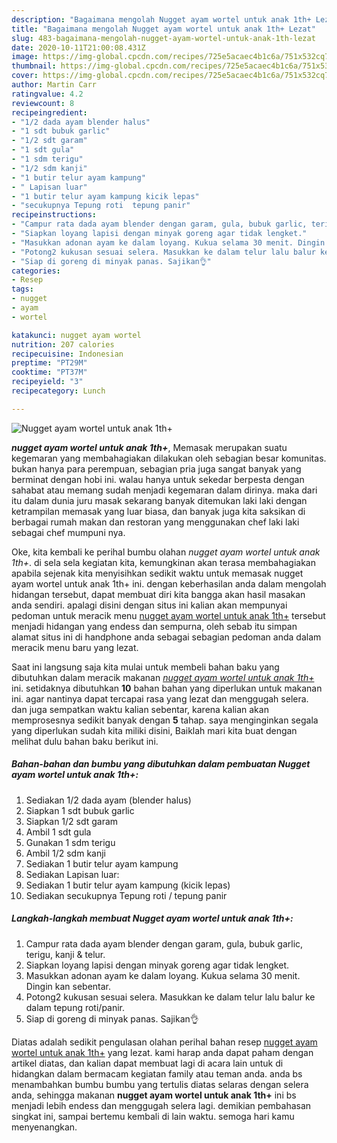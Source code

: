 ```yaml
---
description: "Bagaimana mengolah Nugget ayam wortel untuk anak 1th+ Lezat"
title: "Bagaimana mengolah Nugget ayam wortel untuk anak 1th+ Lezat"
slug: 483-bagaimana-mengolah-nugget-ayam-wortel-untuk-anak-1th-lezat
date: 2020-10-11T21:00:08.431Z
image: https://img-global.cpcdn.com/recipes/725e5acaec4b1c6a/751x532cq70/nugget-ayam-wortel-untuk-anak-1th-foto-resep-utama.jpg
thumbnail: https://img-global.cpcdn.com/recipes/725e5acaec4b1c6a/751x532cq70/nugget-ayam-wortel-untuk-anak-1th-foto-resep-utama.jpg
cover: https://img-global.cpcdn.com/recipes/725e5acaec4b1c6a/751x532cq70/nugget-ayam-wortel-untuk-anak-1th-foto-resep-utama.jpg
author: Martin Carr
ratingvalue: 4.2
reviewcount: 8
recipeingredient:
- "1/2 dada ayam blender halus"
- "1 sdt bubuk garlic"
- "1/2 sdt garam"
- "1 sdt gula"
- "1 sdm terigu"
- "1/2 sdm kanji"
- "1 butir telur ayam kampung"
- " Lapisan luar"
- "1 butir telur ayam kampung kicik lepas"
- "secukupnya Tepung roti  tepung panir"
recipeinstructions:
- "Campur rata dada ayam blender dengan garam, gula, bubuk garlic, terigu, kanji &amp; telur."
- "Siapkan loyang lapisi dengan minyak goreng agar tidak lengket."
- "Masukkan adonan ayam ke dalam loyang. Kukua selama 30 menit. Dingin kan sebentar."
- "Potong2 kukusan sesuai selera. Masukkan ke dalam telur lalu balur ke dalam tepung roti/panir."
- "Siap di goreng di minyak panas. Sajikan👌"
categories:
- Resep
tags:
- nugget
- ayam
- wortel

katakunci: nugget ayam wortel 
nutrition: 207 calories
recipecuisine: Indonesian
preptime: "PT29M"
cooktime: "PT37M"
recipeyield: "3"
recipecategory: Lunch

---
```



![Nugget ayam wortel untuk anak 1th+](https://img-global.cpcdn.com/recipes/725e5acaec4b1c6a/751x532cq70/nugget-ayam-wortel-untuk-anak-1th-foto-resep-utama.jpg)

<b><i>nugget ayam wortel untuk anak 1th+</i></b>, Memasak merupakan suatu kegemaran yang membahagiakan dilakukan oleh sebagian besar komunitas. bukan hanya para perempuan, sebagian pria juga sangat banyak yang berminat dengan hobi ini. walau hanya untuk sekedar berpesta dengan sahabat atau memang sudah menjadi kegemaran dalam dirinya. maka dari itu dalam dunia juru masak sekarang banyak ditemukan laki laki dengan ketrampilan memasak yang luar biasa, dan banyak juga kita saksikan di berbagai rumah makan dan restoran yang menggunakan chef laki laki sebagai chef mumpuni nya.



Oke, kita kembali ke perihal bumbu olahan <i>nugget ayam wortel untuk anak 1th+</i>. di sela sela kegiatan kita, kemungkinan akan terasa membahagiakan apabila sejenak kita menyisihkan sedikit waktu untuk memasak nugget ayam wortel untuk anak 1th+ ini. dengan keberhasilan anda dalam mengolah hidangan tersebut, dapat membuat diri kita bangga akan hasil masakan anda sendiri. apalagi disini dengan situs ini kalian akan mempunyai pedoman untuk meracik menu <u>nugget ayam wortel untuk anak 1th+</u> tersebut menjadi hidangan yang endess dan sempurna, oleh sebab itu simpan alamat situs ini di handphone anda sebagai sebagian pedoman anda dalam meracik menu baru yang lezat.


Saat ini langsung saja kita mulai untuk membeli bahan baku yang dibutuhkan dalam meracik makanan <u><i>nugget ayam wortel untuk anak 1th+</i></u> ini. setidaknya dibutuhkan <b>10</b> bahan bahan yang diperlukan untuk makanan ini. agar nantinya dapat tercapai rasa yang lezat dan menggugah selera. dan juga sempatkan waktu kalian sebentar, karena kalian akan memprosesnya sedikit banyak dengan <b>5</b> tahap. saya menginginkan segala yang diperlukan sudah kita miliki disini, Baiklah mari kita buat dengan melihat dulu bahan baku berikut ini.

<!--inarticleads1-->

##### Bahan-bahan dan bumbu yang dibutuhkan dalam pembuatan Nugget ayam wortel untuk anak 1th+:

1. Sediakan 1/2 dada ayam (blender halus)
1. Siapkan 1 sdt bubuk garlic
1. Siapkan 1/2 sdt garam
1. Ambil 1 sdt gula
1. Gunakan 1 sdm terigu
1. Ambil 1/2 sdm kanji
1. Sediakan 1 butir telur ayam kampung
1. Sediakan  Lapisan luar:
1. Sediakan 1 butir telur ayam kampung (kicik lepas)
1. Sediakan secukupnya Tepung roti / tepung panir




<!--inarticleads2-->

##### Langkah-langkah membuat Nugget ayam wortel untuk anak 1th+:

1. Campur rata dada ayam blender dengan garam, gula, bubuk garlic, terigu, kanji &amp; telur.
1. Siapkan loyang lapisi dengan minyak goreng agar tidak lengket.
1. Masukkan adonan ayam ke dalam loyang. Kukua selama 30 menit. Dingin kan sebentar.
1. Potong2 kukusan sesuai selera. Masukkan ke dalam telur lalu balur ke dalam tepung roti/panir.
1. Siap di goreng di minyak panas. Sajikan👌




Diatas adalah sedikit pengulasan olahan perihal bahan resep <u>nugget ayam wortel untuk anak 1th+</u> yang lezat. kami harap anda dapat paham dengan artikel diatas, dan kalian dapat membuat lagi di acara lain untuk di hidangkan dalam bermacam kegiatan family atau teman anda. anda bs menambahkan bumbu bumbu yang tertulis diatas selaras dengan selera anda, sehingga makanan <b>nugget ayam wortel untuk anak 1th+</b> ini bs menjadi lebih endess dan menggugah selera lagi. demikian pembahasan singkat ini, sampai bertemu kembali di lain waktu. semoga hari kamu menyenangkan.
